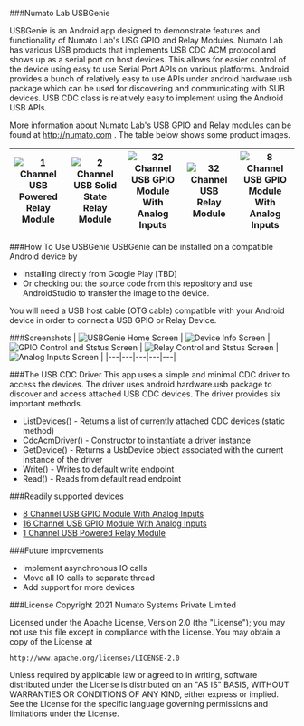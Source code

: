 
###Numato Lab USBGenie

USBGenie is an Android app designed to demonstrate features and functionality of Numato Lab's USG GPIO and Relay Modules. Numato Lab has various USB products that implements USB CDC ACM protocol and shows up as a serial port on host devices. This allows for easier control of the device using easy to use Serial Port APIs on various platforms. Android provides a bunch of relatively easy to use APIs under android.hardware.usb package which can be used for discovering and communicating with SUB devices. USB CDC class is relatively easy to implement using the Android USB APIs.

More information about Numato Lab's USB GPIO and Relay modules can be found at http://numato.com . The table below shows some product images.

|  ![1 Channel USB Powered Relay Module](images/products/1ChannelUsbPoweredRelayModule.jpg?raw=true "1 Channel USB Powered Relay Module") |  ![2 Channel USB Solid State Relay Module](images/products/2ChannelUsbSolidStateRelayModule.jpg?raw=true "2 Channel USB Solid State Relay Module")  |  ![32 Channel USB GPIO Module With Analog Inputs](images/products/32ChannelUsbGpioModuleWithAnalogInputs.jpg?raw=true "32 Channel USB GPIO Module With Analog Inputs")  | ![32 Channel USB Relay Module](images/products/32ChannelUsbRelayModule.jpg?raw=true "32 Channel USB Relay Module")   | ![8 Channel USB GPIO Module With Analog Inputs](images/products/8ChannelUsbGpioModuleWithAnalogInputs.jpg?raw=true "8 Channel USB GPIO Module With Analog Inputs")  |
|---|---|---|---|---|

###How To Use USBGenie
USBGenie can be installed on a compatible Android device by
* Installing directly from Google Play [TBD]
* Or checking out the source code from this repository and use AndroidStudio to transfer the image to the device.

You will need a USB host cable (OTG cable) compatible with your Android device in order to connect a USB GPIO or Relay Device.

###Screenshots
|  ![USBGenie Home Screen](images/screenshots/home.png?raw=true "USBGenie Home Screen") |  ![Device Info Screen](images/screenshots/deviceinfo.png?raw=true "Device Info Screen")  |  ![GPIO Control and Ststus Screen](images/screenshots/gpio.png?raw=true "GPIO Control and Ststus Screen")  | ![Relay Control and Ststus Screen](images/screenshots/relay.png?raw=true "Relay Control and Ststus Screen")   | ![Analog Inputs Screen](images/screenshots/analog.png?raw=true "Analog Inputs Screen")  |
|---|---|---|---|---|

###The USB CDC Driver
This app uses a simple and minimal CDC driver to access the devices. The driver uses android.hardware.usb package to discover and access attached USB CDC devices. The driver provides six important methods.

* ListDevices() - Returns a list of currently attached CDC devices (static method)
* CdcAcmDriver() - Constructor to instantiate a driver instance
* GetDevice() - Returns a UsbDevice object associated with the current instance of the driver
* Write() - Writes to default write endpoint
* Read() - Reads from default read endpoint

###Readily supported devices
* [8 Channel USB GPIO Module With Analog Inputs](http://numato.com/8-channel-usb-gpio-module-with-analog-inputs/ "8 Channel USB GPIO Module With Analog Inputs")
* [16 Channel USB GPIO Module With Analog Inputs](http://numato.com/16-channel-usb-gpio-module-with-analog-inputs/ "16 Channel USB GPIO Module With Analog Inputs")
* [1 Channel USB Powered Relay Module](http://numato.com/1-channel-usb-powered-relay-module.html "1 Channel USB Powered Relay Module")

###Future improvements
* Implement asynchronous IO calls
* Move all IO calls to separate thread
* Add support for more devices

###License
Copyright 2021 Numato Systems Private Limited

Licensed under the Apache License, Version 2.0 (the "License");
you may not use this file except in compliance with the License.
You may obtain a copy of the License at

    http://www.apache.org/licenses/LICENSE-2.0

Unless required by applicable law or agreed to in writing, software
distributed under the License is distributed on an "AS IS" BASIS,
WITHOUT WARRANTIES OR CONDITIONS OF ANY KIND, either express or implied.
See the License for the specific language governing permissions and
limitations under the License.
